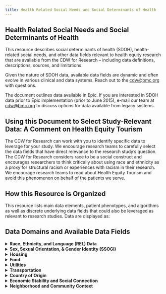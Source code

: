```yaml
---
title: Health Related Social Needs and Social Determinants of Health
---
```


  
## Health Related Social Needs and Social Determinants of Health
This resource describes social determinants of health (SDOH), health-related social needs, and other data fields relevant to health equity research that are available from the CDW for Research – including data definitions, descriptions, sources, and limitations.

Given the nature of SDOH data, available data fields are dynamic and often evolve in various clinical and data systems. Reach out to the cdw@bmc.org with questions.

The document outlines data available in Epic. If you are interested in SDOH data prior to Epic implementation (prior to June 2015), e-mail our team at cdw@bmc.org to discuss options for data available from legacy systems.

## Using this Document to Select Study-Relevant Data: A Comment on Health Equity Tourism

The CDW for Research can work with you to identify specific data to leverage for your study. We encourage research teams to carefully select the data fields that have direct relevance to the research study’s question. The CDW for Research considers race to be a social construct and encourages researchers to think critically about using race and ethnicity as a proxy for structural racism or experiences with racism in their research. We encourage research teams to read about Health Equity Tourism  and avoid this phenomenon on behalf of the patients we serve. 

## How this Resource is Organized 

This resource lists main data elements, patient phenotypes, and algorithms as well as discrete underlying data fields that could also be leveraged as relevant to research studies. Data are displayed as:

## Data Domains and Available Data Fields 

<details>
  <summary><b>Race, Ethnicity, and Language (REL) Data</b></summary>
  <ul>
<li> CDW for Research Race and Ethnicity Phenotype </li>
<li> Primary Race </li>
<li> Hispanic or Latino culture or origin indicator (Y/N) </li>
<li> Primary Language </li>
<li> Patient Needs Interpreter Flag </li>
<li> Interpreter Usage data </li>
     </ul>
</details>

<details>
  <summary><b>Sex, Sexual Orientation, & Gender Identity (SSOGI)</b></summary>
  
* Sex (assigned at birth)
*	Gender Identity
*	Pronouns
*	Sexual Orientation
*	Surgical Procedures

</details>
 
<details>
   <summary><b>Housing</b></summary>
  
* CDW for Research housing algorithm
* BMC THRIVE Screening: Housing question 
* BMC THRIVE Resources: Housing/Shelter resources requested by patient
* Epic patient & encounter homeless flags
* ICD-10 codes (encounter & problem list diagnoses)

</details>

<details>
 <summary><b>Food</b></summary>
  
* CDW for Research food insecurity & BMC food pantry use algorithm
* BMC Preventative Food Pantry referrals, letters, & orders
* BMC THRIVE Screening: Food insecurity risk (2-item Hunger Vital Sign) and food emergency questions
* BMC THRIVE Resources: Food resources requested by patient
*	ICD-10 codes (encounter & problem list diagnoses)

</details>

<details>
   <summary><b>Utilities</b></summary>

* BMC THRIVE Screening: Trouble paying for heat or electricity question
* BMC THRIVE Resources: Utilities resources requested by patient
* Utilities Shut-off Protection Letter Issuance

</details>

<details>
  <summary><b>Transportation</b></summary>
  
* BMC THRIVE Screening: Trouble paying for transportation question
* BMC THRIVE Resources: Transportation to medical appointments resources requested by patient
* Documentation of MassHealth Provider Request for Transportation (PT1)


</details>

<details>
  <summary><b>Country of Origin</b></summary>
  
* Birthplace
* Country of Origin

</details>

<details>
  <summary><b>Economic Stability and Social Connection</b></summary>

*	Primary Health Insurance
*	Secondary Health Insurance
*	Marital status
*	Income
*	Highest Education Level
*	BMC THRIVE Screening: Interested in more education question 
*	BMC THRIVE Resources: Education resources requested by patient
*	Insurance
*	Occupation
*	BMC THRIVE Screening: Currently unemployed and looking for a job question
*	BMC THRIVE Resources: Job search/training resources requested by patient
*	BMC THRIVE Screening: Trouble paying for medications
*	BMC THRIVE Resources: Paying for medicine resources requested by patient.
*	BMC THRIVE Screening: Trouble Paying for Medications

</details>

<details>
   <summary><b>Neighborhood and Community Context</b></summary>

*	Census tract level geocoding
*	CDC Social Vulnerability Index (SVI)

</details>

